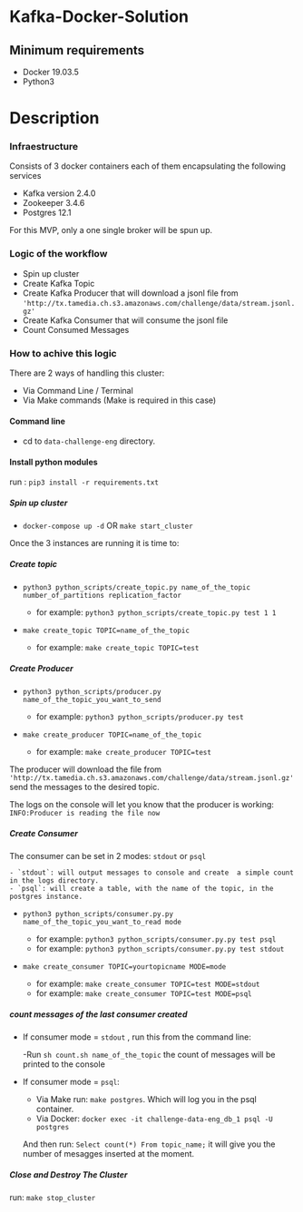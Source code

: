 Kafka-Docker-Solution
========================

## Minimum requirements

* Docker 19.03.5
* Python3

# Description

### Infraestructure

Consists of 3 docker containers each of them encapsulating the following services

* Kafka version 2.4.0
* Zookeeper 3.4.6
* Postgres 12.1

For this MVP, only a one single broker will be spun up.

### Logic of the workflow

- Spin up cluster 
- Create Kafka Topic
- Create Kafka Producer that will download a jsonl file from `'http://tx.tamedia.ch.s3.amazonaws.com/challenge/data/stream.jsonl.gz'`
- Create Kafka Consumer that will consume the jsonl file
- Count Consumed Messages 

### How to achive this logic

There are 2 ways of handling this cluster:

- Via Command Line / Terminal
- Via Make commands (Make is required in this case)

#### Command line 



- cd to `data-challenge-eng` directory.

#### Install python modules 

run : `pip3 install -r requirements.txt`

##### Spin up cluster 
- `docker-compose up -d` OR `make start_cluster`

 Once the 3 instances are running it is time to:
 
##### Create topic

- `python3 python_scripts/create_topic.py name_of_the_topic number_of_partitions replication_factor`
    - for example: `python3 python_scripts/create_topic.py test 1 1`
    
- `make create_topic TOPIC=name_of_the_topic`
    - for example: `make create_topic TOPIC=test`
  
##### Create Producer

- `python3 python_scripts/producer.py name_of_the_topic_you_want_to_send`
    - for example: `python3 python_scripts/producer.py test`
    
- `make create_producer TOPIC=name_of_the_topic`
    - for example: `make create_producer TOPIC=test`

The producer will download the file from `'http://tx.tamedia.ch.s3.amazonaws.com/challenge/data/stream.jsonl.gz'` send the messages to the desired topic.

The logs on the console will let you know that the producer is working:
```INFO:Producer is reading the file now```

##### Create Consumer

The consumer can be set in 2 modes: `stdout` or `psql`

    - `stdout`: will output messages to console and create  a simple count in the logs directory.
    - `psql`: will create a table, with the name of the topic, in the postgres instance.

- `python3 python_scripts/consumer.py.py name_of_the_topic_you_want_to_read mode`
    - for example: `python3 python_scripts/consumer.py.py test psql`
    - for example: `python3 python_scripts/consumer.py.py test stdout`
    
- `make create_consumer TOPIC=yourtopicname MODE=mode`
    - for example: `make create_consumer TOPIC=test MODE=stdout`
    - for example: `make create_consumer TOPIC=test MODE=psql`

##### count messages of the last consumer created

- If consumer mode = `stdout` , run this from the command line:

    -Run `sh count.sh name_of_the_topic` the count of messages will be printed to the console


- If consumer mode = `psql`:

    - Via Make run: `make postgres`. Which will log you in the psql container.
    - Via Docker: `docker exec -it challenge-data-eng_db_1 psql -U postgres `
   
    And then run: `Select count(*) From topic_name;` it will give you the number of mesagges inserted at the moment.

##### Close and Destroy The Cluster

run: `make stop_cluster`

